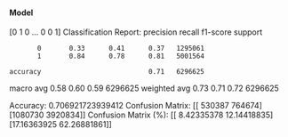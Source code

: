 #### Model
[0 1 0 ... 0 0 1]
Classification Report:
              precision    recall  f1-score   support

           0       0.33      0.41      0.37   1295061
           1       0.84      0.78      0.81   5001564

    accuracy                           0.71   6296625
   macro avg       0.58      0.60      0.59   6296625
weighted avg       0.73      0.71      0.72   6296625

Accuracy: 0.706921723939412
Confusion Matrix:
[[ 530387  764674]
 [1080730 3920834]]
Confusion Matrix (%):
[[ 8.42335378 12.14418835]
 [17.16363925 62.26881861]]
